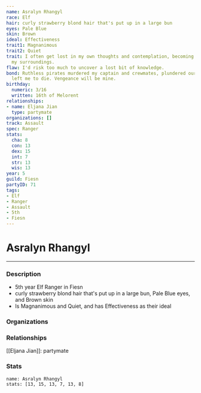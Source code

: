 ```yaml
---
name: Asralyn Rhangyl
race: Elf
hair: curly strawberry blond hair that's put up in a large bun
eyes: Pale Blue
skin: Brown
ideal: Effectiveness
trait1: Magnanimous
trait2: Quiet
trait: I often get lost in my own thoughts and contemplation, becoming oblivious to
  my surroundings.
flaw: I'd risk too much to uncover a lost bit of knowledge.
bond: Ruthless pirates murdered my captain and crewmates, plundered our ship, and
  left me to die. Vengeance will be mine.
birthday:
  numeric: 3/16
  written: 16th of Melorent
relationships:
- name: Eljana Jian
  type: partymate
organizations: []
track: Assault
spec: Ranger
stats:
  cha: 8
  con: 13
  dex: 15
  int: 7
  str: 13
  wis: 13
year: 5
guild: Fiesn
partyID: 71
tags:
- Elf
- Ranger
- Assault
- 5th
- Fiesn
---
```

# Asralyn Rhangyl
---
### Description
- 5th year Elf Ranger in Fiesn
- curly strawberry blond hair that's put up in a large bun, Pale Blue eyes, and Brown skin
- Is Magnanimous and Quiet, and has Effectiveness as their ideal

### Organizations
### Relationships
[[Eljana Jian]]: partymate
### Stats
```statblock
name: Asralyn Rhangyl
stats: [13, 15, 13, 7, 13, 8]
```